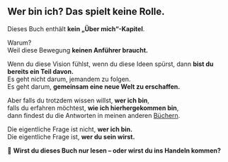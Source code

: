## Wer bin ich? Das spielt keine Rolle.  

Dieses Buch enthält **kein „Über mich“-Kapitel**.  

Warum?  
Weil diese Bewegung **keinen Anführer braucht.**  

Wenn du diese Vision fühlst, wenn du diese Ideen spürst, dann **bist du bereits ein Teil davon.**  
Es geht nicht darum, jemandem zu folgen.  
Es geht darum, **gemeinsam eine neue Welt zu erschaffen.**  

Aber falls du trotzdem wissen willst, **wer ich bin**,  
falls du erfahren möchtest, **wie ich hierhergekommen bin**,  
dann findest du die Antworten in meinen anderen [Büchern](https://books.crowdware.at/index_de.html).  

Die eigentliche Frage ist nicht, **wer ich bin.**  
Die eigentliche Frage ist, **wer du sein wirst.**  

🚀 **Wirst du dieses Buch nur lesen – oder wirst du ins Handeln kommen?**  